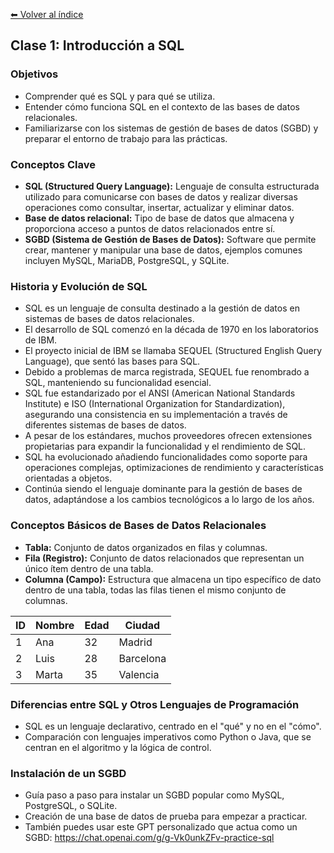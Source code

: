 [⬅ Volver al índice](../README.md)

## Clase 1: Introducción a SQL

### Objetivos
- Comprender qué es SQL y para qué se utiliza.
- Entender cómo funciona SQL en el contexto de las bases de datos relacionales.
- Familiarizarse con los sistemas de gestión de bases de datos (SGBD) y preparar el entorno de trabajo para las prácticas.

### Conceptos Clave
- **SQL (Structured Query Language):** Lenguaje de consulta estructurada utilizado para comunicarse con bases de datos y realizar diversas operaciones como consultar, insertar, actualizar y eliminar datos.
- **Base de datos relacional:** Tipo de base de datos que almacena y proporciona acceso a puntos de datos relacionados entre sí.
- **SGBD (Sistema de Gestión de Bases de Datos):** Software que permite crear, mantener y manipular una base de datos, ejemplos comunes incluyen MySQL, MariaDB, PostgreSQL, y SQLite.

### Historia y Evolución de SQL
- SQL es un lenguaje de consulta destinado a la gestión de datos en sistemas de bases de datos relacionales.
- El desarrollo de SQL comenzó en la década de 1970 en los laboratorios de IBM.
- El proyecto inicial de IBM se llamaba SEQUEL (Structured English Query Language), que sentó las bases para SQL.
- Debido a problemas de marca registrada, SEQUEL fue renombrado a SQL, manteniendo su funcionalidad esencial.
- SQL fue estandarizado por el ANSI (American National Standards Institute) e ISO (International Organization for Standardization), asegurando una consistencia en su implementación a través de diferentes sistemas de bases de datos.
- A pesar de los estándares, muchos proveedores ofrecen extensiones propietarias para expandir la funcionalidad y el rendimiento de SQL.
- SQL ha evolucionado añadiendo funcionalidades como soporte para operaciones complejas, optimizaciones de rendimiento y características orientadas a objetos.
- Continúa siendo el lenguaje dominante para la gestión de bases de datos, adaptándose a los cambios tecnológicos a lo largo de los años.

### Conceptos Básicos de Bases de Datos Relacionales
- **Tabla:** Conjunto de datos organizados en filas y columnas.
- **Fila (Registro):** Conjunto de datos relacionados que representan un único ítem dentro de una tabla.
- **Columna (Campo):** Estructura que almacena un tipo específico de dato dentro de una tabla, todas las filas tienen el mismo conjunto de columnas.

| ID | Nombre    | Edad | Ciudad      |
|----|-----------|------|-------------|
| 1  | Ana       | 32   | Madrid      |
| 2  | Luis      | 28   | Barcelona   |
| 3  | Marta     | 35   | Valencia    |

### Diferencias entre SQL y Otros Lenguajes de Programación
- SQL es un lenguaje declarativo, centrado en el "qué" y no en el "cómo".
- Comparación con lenguajes imperativos como Python o Java, que se centran en el algoritmo y la lógica de control.

### Instalación de un SGBD
- Guía paso a paso para instalar un SGBD popular como MySQL, PostgreSQL, o SQLite.
- Creación de una base de datos de prueba para empezar a practicar.
- También puedes usar este GPT personalizado que actua como un SGBD: https://chat.openai.com/g/g-Vk0unkZFv-practice-sql
